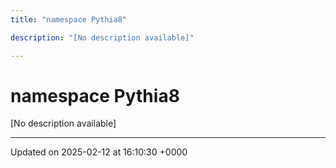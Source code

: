 ```yaml
---
title: "namespace Pythia8"

description: "[No description available]"

---
```


# namespace Pythia8

[No description available]






-------------------------------

Updated on 2025-02-12 at 16:10:30 +0000